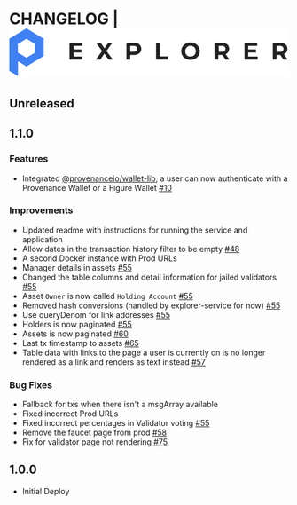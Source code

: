 # CHANGELOG | <img src="./public/logo.svg" alt="Provenance Explorer"/>

## Unreleased

## 1.1.0

### Features

- Integrated [@provenanceio/wallet-lib](https://npm.im/@provenanceio/wallet-lib), a user can now authenticate with a Provenance Wallet or a Figure Wallet [#10](https://github.com/provenance-io/explorer-frontend/issues/10)

### Improvements

- Updated readme with instructions for running the service and application
- Allow dates in the transaction history filter to be empty [#48](https://github.com/provenance-io/explorer-frontend/issues/48)
- A second Docker instance with Prod URLs
- Manager details in assets [#55](https://github.com/provenance-io/explorer-frontend/issues/55)
- Changed the table columns and detail information for jailed validators [#55](https://github.com/provenance-io/explorer-frontend/issues/55)
- Asset `Owner` is now called `Holding Account` [#55](https://github.com/provenance-io/explorer-frontend/issues/55)
- Removed hash conversions (handled by explorer-service for now) [#55](https://github.com/provenance-io/explorer-frontend/issues/55)
- Use queryDenom for link addresses [#55](https://github.com/provenance-io/explorer-frontend/issues/55)
- Holders is now paginated [#55](https://github.com/provenance-io/explorer-frontend/issues/55)
- Assets is now paginated [#60](https://github.com/provenance-io/explorer-frontend/issues/60)
- Last tx timestamp to assets [#65](https://github.com/provenance-io/explorer-frontend/issues/65)
- Table data with links to the page a user is currently on is no longer rendered as a link and renders as text instead [#57](https://github.com/provenance-io/explorer-frontend/issues/57)

### Bug Fixes

- Fallback for txs when there isn't a msgArray available
- Fixed incorrect Prod URLs
- Fixed incorrect percentages in Validator voting [#55](https://github.com/provenance-io/explorer-frontend/issues/55)
- Remove the faucet page from prod [#58](https://github.com/provenance-io/explorer-frontend/issues/58)
- Fix for validator page not rendering [#75](https://github.com/provenance-io/explorer-frontend/issues/75)

## 1.0.0

- Initial Deploy
